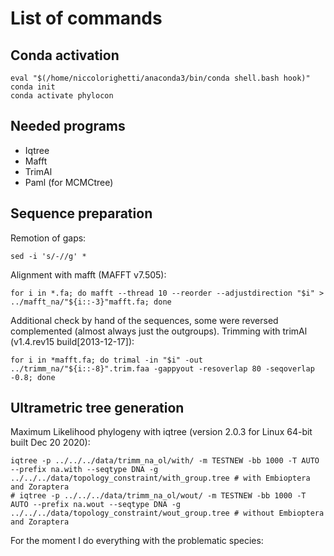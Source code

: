 # List of commands 
## Conda activation
```
eval "$(/home/niccolorighetti/anaconda3/bin/conda shell.bash hook)" 
conda init
conda activate phylocon
```
## Needed programs
- Iqtree
- Mafft
- TrimAl
- Paml (for MCMCtree)
## Sequence preparation
Remotion of gaps:
```
sed -i 's/-//g' *
```
Alignment with mafft (MAFFT v7.505):
```
for i in *.fa; do mafft --thread 10 --reorder --adjustdirection "$i" > ../mafft_na/"${i::-3}"mafft.fa; done 
```
Additional check by hand of the sequences, some were reversed complemented (almost always just the outgroups).
Trimming with trimAl (v1.4.rev15 build[2013-12-17]):
```
for i in *mafft.fa; do trimal -in "$i" -out ../trimm_na/"${i::-8}".trim.faa -gappyout -resoverlap 80 -seqoverlap -0.8; done
```
## Ultrametric tree generation
Maximum Likelihood phylogeny with iqtree (version 2.0.3 for Linux 64-bit built Dec 20 2020):
```
iqtree -p ../../../data/trimm_na_ol/with/ -m TESTNEW -bb 1000 -T AUTO --prefix na.with --seqtype DNA -g ../../../data/topology_constraint/with_group.tree # with Embioptera and Zoraptera
# iqtree -p ../../../data/trimm_na_ol/wout/ -m TESTNEW -bb 1000 -T AUTO --prefix na.wout --seqtype DNA -g ../../../data/topology_constraint/wout_group.tree # without Embioptera and Zoraptera
```
For the moment I do everything with the problematic species:

